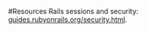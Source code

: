#Resources
Rails sessions and security: [guides.rubyonrails.org/security.html](guides.rubyonrails.org/security.html).
